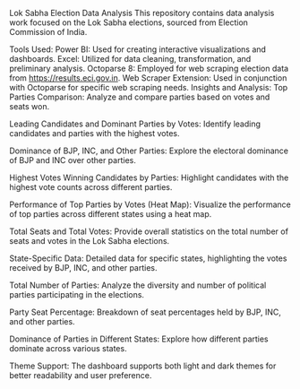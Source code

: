 Lok Sabha Election Data Analysis
This repository contains data analysis work focused on the Lok Sabha elections, sourced from Election Commission of India.

Tools Used:
Power BI: Used for creating interactive visualizations and dashboards.
Excel: Utilized for data cleaning, transformation, and preliminary analysis.
Octoparse 8: Employed for web scraping election data from https://results.eci.gov.in.
Web Scraper Extension: Used in conjunction with Octoparse for specific web scraping needs.
Insights and Analysis:
Top Parties Comparison: Analyze and compare parties based on votes and seats won.

Leading Candidates and Dominant Parties by Votes: Identify leading candidates and parties with the highest votes.

Dominance of BJP, INC, and Other Parties: Explore the electoral dominance of BJP and INC over other parties.

Highest Votes Winning Candidates by Parties: Highlight candidates with the highest vote counts across different parties.

Performance of Top Parties by Votes (Heat Map): Visualize the performance of top parties across different states using a heat map.

Total Seats and Total Votes: Provide overall statistics on the total number of seats and votes in the Lok Sabha elections.

State-Specific Data: Detailed data for specific states, highlighting the votes received by BJP, INC, and other parties.

Total Number of Parties: Analyze the diversity and number of political parties participating in the elections.

Party Seat Percentage: Breakdown of seat percentages held by BJP, INC, and other parties.

Dominance of Parties in Different States: Explore how different parties dominate across various states.

Theme Support:
The dashboard supports both light and dark themes for better readability and user preference.
